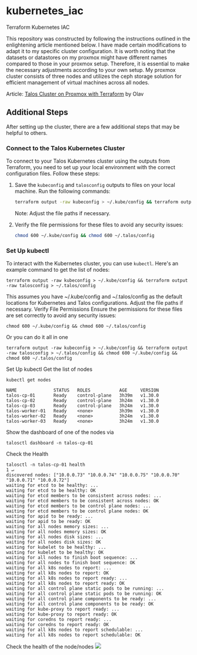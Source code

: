 # kubernetes_iac
Terraform Kubernetes IAC

This repository was constructed by following the instructions outlined in the enlightening article mentioned below. I have made certain modifications to adapt it to my specific cluster configuration. It is worth noting that the datasets or datastores on my proxmox might have different names compared to those in your proxmox setup. Therefore, it is essential to make the necessary adjustments according to your own setup. My proxmox cluster consists of three nodes and utilizes the ceph storage solution for efficient management of virtual machines across all nodes.


Article: [Talos Cluster on Proxmox with Terraform](https://olav.ninja/talos-cluster-on-proxmox-with-terraform) by Olav

## Additional Steps

After setting up the cluster, there are a few additional steps that may be helpful to others.

### Connect to the Talos Kubernetes Cluster

To connect to your Talos Kubernetes cluster using the outputs from Terraform, you need to set up your local environment with the correct configuration files. Follow these steps:

1. Save the `kubeconfig` and `talosconfig` outputs to files on your local machine. Run the following commands:

	```bash
	terraform output -raw kubeconfig > ~/.kube/config && terraform output -raw talosconfig > ~/.talos/config
	```

	Note: Adjust the file paths if necessary.

2. Verify the file permissions for these files to avoid any security issues:

	```bash
	chmod 600 ~/.kube/config && chmod 600 ~/.talos/config
	```

### Set Up kubectl

To interact with the Kubernetes cluster, you can use `kubectl`. Here's an example command to get the list of nodes:

```
terraform output -raw kubeconfig > ~/.kube/config && terraform output -raw talosconfig > ~/.talos/config
```

This assumes you have ~/.kube/config and ~/.talos/config as the default locations for Kubernetes and Talos configurations. Adjust the file paths if necessary.
Verify File Permissions
Ensure the permissions for these files are set correctly to avoid any security issues:

```
chmod 600 ~/.kube/config && chmod 600 ~/.talos/config
```

Or you can do it all in one

```
terraform output -raw kubeconfig > ~/.kube/config && terraform output -raw talosconfig > ~/.talos/config && chmod 600 ~/.kube/config && chmod 600 ~/.talos/config
```

Set Up kubectl
Get the list of nodes

```
kubectl get nodes
```

```
NAME              STATUS   ROLES           AGE     VERSION
talos-cp-01       Ready    control-plane   3h39m   v1.30.0
talos-cp-02       Ready    control-plane   3h24m   v1.30.0
talos-cp-03       Ready    control-plane   3h24m   v1.30.0
talos-worker-01   Ready    <none>          3h39m   v1.30.0
talos-worker-02   Ready    <none>          3h24m   v1.30.0
talos-worker-03   Ready    <none>          3h24m   v1.30.0
```
Show the dashboard of one of the nodes via

```
talosctl dashboard -n talos-cp-01
```
Check the Health

```
talosctl -n talos-cp-01 health                                                                                                                        1 ↵
discovered nodes: ["10.0.0.73" "10.0.0.74" "10.0.0.75" "10.0.0.70" "10.0.0.71" "10.0.0.72"]
waiting for etcd to be healthy: ...
waiting for etcd to be healthy: OK
waiting for etcd members to be consistent across nodes: ...
waiting for etcd members to be consistent across nodes: OK
waiting for etcd members to be control plane nodes: ...
waiting for etcd members to be control plane nodes: OK
waiting for apid to be ready: ...
waiting for apid to be ready: OK
waiting for all nodes memory sizes: ...
waiting for all nodes memory sizes: OK
waiting for all nodes disk sizes: ...
waiting for all nodes disk sizes: OK
waiting for kubelet to be healthy: ...
waiting for kubelet to be healthy: OK
waiting for all nodes to finish boot sequence: ...
waiting for all nodes to finish boot sequence: OK
waiting for all k8s nodes to report: ...
waiting for all k8s nodes to report: OK
waiting for all k8s nodes to report ready: ...
waiting for all k8s nodes to report ready: OK
waiting for all control plane static pods to be running: ...
waiting for all control plane static pods to be running: OK
waiting for all control plane components to be ready: ...
waiting for all control plane components to be ready: OK
waiting for kube-proxy to report ready: ...
waiting for kube-proxy to report ready: OK
waiting for coredns to report ready: ...
waiting for coredns to report ready: OK
waiting for all k8s nodes to report schedulable: ...
waiting for all k8s nodes to report schedulable: OK
```

Check the health of the node/nodes
![](photos/talosctl_dashboard.png)